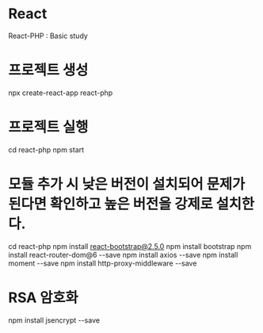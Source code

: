 # React
React-PHP : Basic study

# 프로젝트 생성
npx create-react-app react-php

# 프로젝트 실행
cd react-php
npm start

# 모듈 추가 시 낮은 버전이 설치되어 문제가 된다면 확인하고 높은 버전을 강제로 설치한다.
cd react-php
npm install react-bootstrap@2.5.0 
npm install bootstrap
npm install react-router-dom@6 --save 
npm install axios --save 
npm install moment --save 
npm install http-proxy-middleware --save

# RSA 암호화
npm install jsencrypt --save
